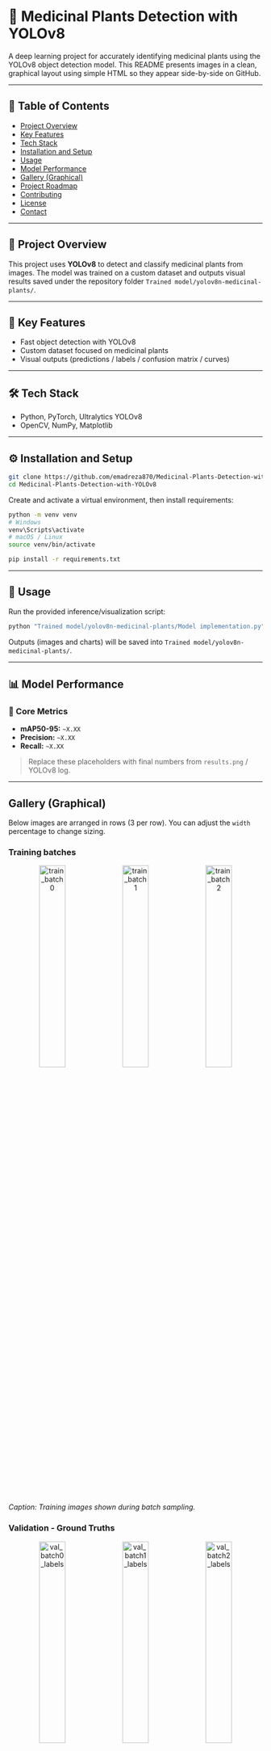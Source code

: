 # 🌿 Medicinal Plants Detection with YOLOv8

A deep learning project for accurately identifying medicinal plants using the YOLOv8 object detection model. This README presents images in a clean, graphical layout using simple HTML so they appear side-by-side on GitHub.

---

## 📌 Table of Contents
- [Project Overview](#-project-overview)
- [Key Features](#-key-features)
- [Tech Stack](#-tech-stack)
- [Installation and Setup](#-installation-and-setup)
- [Usage](#-usage)
- [Model Performance](#-model-performance)
- [Gallery (Graphical)](#gallery-graphical)
- [Project Roadmap](#-project-roadmap)
- [Contributing](#-contributing)
- [License](#-license)
- [Contact](#-contact)

---

## 📖 Project Overview

This project uses **YOLOv8** to detect and classify medicinal plants from images. The model was trained on a custom dataset and outputs visual results saved under the repository folder `Trained model/yolov8n-medicinal-plants/`.

---

## 🎯 Key Features

- Fast object detection with YOLOv8
- Custom dataset focused on medicinal plants
- Visual outputs (predictions / labels / confusion matrix / curves)

---

## 🛠️ Tech Stack

- Python, PyTorch, Ultralytics YOLOv8
- OpenCV, NumPy, Matplotlib

---

## ⚙️ Installation and Setup

```bash
git clone https://github.com/emadreza870/Medicinal-Plants-Detection-with-YOLOv8.git
cd Medicinal-Plants-Detection-with-YOLOv8
```

Create and activate a virtual environment, then install requirements:

```bash
python -m venv venv
# Windows
venv\Scripts\activate
# macOS / Linux
source venv/bin/activate

pip install -r requirements.txt
```

---

## 🚀 Usage

Run the provided inference/visualization script:

```bash
python "Trained model/yolov8n-medicinal-plants/Model implementation.py"
```

Outputs (images and charts) will be saved into `Trained model/yolov8n-medicinal-plants/`.

---

## 📊 Model Performance

### 🔹 Core Metrics
* **mAP50-95:** `~X.XX`  
* **Precision:** `~X.XX`  
* **Recall:** `~X.XX`  

> Replace these placeholders with final numbers from `results.png` / YOLOv8 log.

---

## Gallery (Graphical)

Below images are arranged in rows (3 per row). You can adjust the `width` percentage to change sizing.

### Training batches
<p align="center">
  <img src="https://github.com/emadreza870/Medicinal-Plants-Detection-with-YOLOv8/blob/main/Trained%20model/yolov8n-medicinal-plants/train_batch0.jpg" width="32%" alt="train_batch0">
  <img src="https://github.com/emadreza870/Medicinal-Plants-Detection-with-YOLOv8/blob/main/Trained%20model/yolov8n-medicinal-plants/train_batch1.jpg" width="32%" alt="train_batch1">
  <img src="https://github.com/emadreza870/Medicinal-Plants-Detection-with-YOLOv8/blob/main/Trained%20model/yolov8n-medicinal-plants/train_batch2.jpg" width="32%" alt="train_batch2">
</p>

*Caption: Training images shown during batch sampling.*

### Validation - Ground Truths
<p align="center">
  <img src="https://github.com/emadreza870/Medicinal-Plants-Detection-with-YOLOv8/blob/main/Trained%20model/yolov8n-medicinal-plants/val_batch0_labels.jpg" width="32%" alt="val_batch0_labels">
  <img src="https://github.com/emadreza870/Medicinal-Plants-Detection-with-YOLOv8/blob/main/Trained%20model/yolov8n-medicinal-plants/val_batch1_labels.jpg" width="32%" alt="val_batch1_labels">
  <img src="https://github.com/emadreza870/Medicinal-Plants-Detection-with-YOLOv8/blob/main/Trained%20model/yolov8n-medicinal-plants/val_batch2_labels.jpg" width="32%" alt="val_batch2_labels">
</p>

### Validation - Predictions
<p align="center">
  <img src="https://github.com/emadreza870/Medicinal-Plants-Detection-with-YOLOv8/blob/main/Trained%20model/yolov8n-medicinal-plants/val_batch0_pred.jpg" width="32%" alt="val_batch0_pred">
  <img src="https://github.com/emadreza870/Medicinal-Plants-Detection-with-YOLOv8/blob/main/Trained%20model/yolov8n-medicinal-plants/val_batch1_pred.jpg" width="32%" alt="val_batch1_pred">
  <img src="https://github.com/emadreza870/Medicinal-Plants-Detection-with-YOLOv8/blob/main/Trained%20model/yolov8n-medicinal-plants/val_batch2_pred.jpg" width="32%" alt="val_batch2_pred">
</p>

### Charts & Metrics
<p align="center">
  <img src="https://github.com/emadreza870/Medicinal-Plants-Detection-with-YOLOv8/blob/main/Trained%20model/yolov8n-medicinal-plants/confusion_matrix.png" width="32%" alt="confusion_matrix">
  <img src="https://github.com/emadreza870/Medicinal-Plants-Detection-with-YOLOv8/blob/main/Trained%20model/yolov8n-medicinal-plants/BoxPR_curve.png" width="32%" alt="BoxPR_curve">
  <img src="https://github.com/emadreza870/Medicinal-Plants-Detection-with-YOLOv8/blob/main/Trained%20model/yolov8n-medicinal-plants/results.png" width="32%" alt="results">
</p>

---

## 🚀 Project Roadmap

- [ ] Expand dataset with more species
- [ ] Test larger YOLOv8 variants
- [ ] Add live camera demo and mobile app

---

## 🤝 Contributing

Contributions welcome. Open issues or PRs for dataset, models, or UI.

---

## 📜 License

Business Source License 1.1 (BUSL-1.1). See `LICENSE` file.

---

## 📩 Contact

**Emad Reza** — Telegram: [@EmadReza870](https://t.me/EmadReza870)
